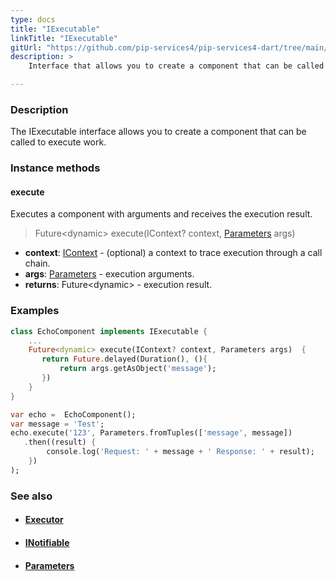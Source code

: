 ```yaml
---
type: docs
title: "IExecutable"
linkTitle: "IExecutable"
gitUrl: "https://github.com/pip-services4/pip-services4-dart/tree/main/pip-services4-components-dart"
description: >
    Interface that allows you to create a component that can be called to execute work.

---
```


### Description

The IExecutable interface allows you to create a component that can be called to execute work.

### Instance methods

#### execute
Executes a component with arguments and receives the execution result.

> Future\<dynamic\> execute(IContext? context, [Parameters](../parameters) args)

- **context**: [IContext](../../../components/context/icontext) - (optional) a context to trace execution through a call chain.
- **args**: [Parameters](../parameters) - execution arguments.
- **returns**: Future\<dynamic\> - execution result. 

### Examples

```dart
class EchoComponent implements IExecutable {
    ...
    Future<dynamic> execute(IContext? context, Parameters args)  {
       return Future.delayed(Duration(), (){
           return args.getAsObject('message');
       })
    }
}

var echo =  EchoComponent();
var message = 'Test';
echo.execute('123', Parameters.fromTuples(['message', message])
   .then((result) {
        console.log('Request: ' + message + ' Response: ' + result);
    })
);

```

### See also
- #### [Executor](../executor)
- #### [INotifiable](../inotifiable)
- #### [Parameters](../parameters)
